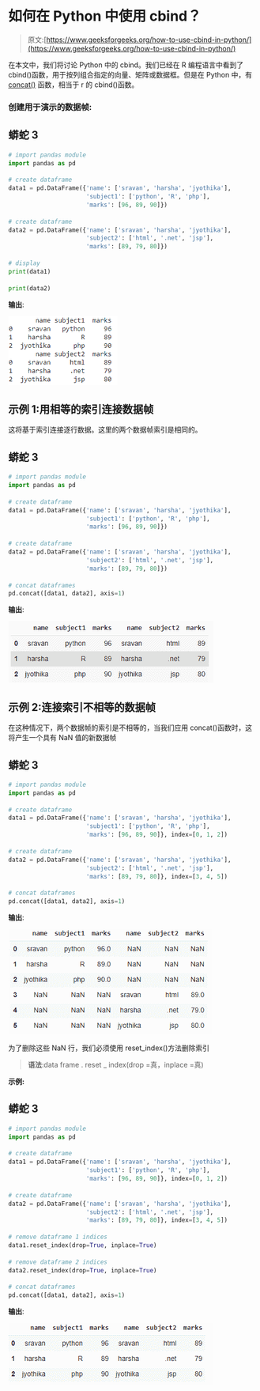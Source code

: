 # 如何在 Python 中使用 cbind？

> 原文:[https://www.geeksforgeeks.org/how-to-use-cbind-in-python/](https://www.geeksforgeeks.org/how-to-use-cbind-in-python/)

在本文中，我们将讨论 Python 中的 cbind。我们已经在 R 编程语言中看到了 cbind()函数，用于按列组合指定的向量、矩阵或数据框。但是在 Python 中，有 [concat()](https://www.geeksforgeeks.org/pandas-concat-function-in-python/) 函数，相当于 r 的 cbind()函数。

### 创建用于演示的数据帧:

## 蟒蛇 3

```py
# import pandas module
import pandas as pd

# create dataframe
data1 = pd.DataFrame({'name': ['sravan', 'harsha', 'jyothika'],
                      'subject1': ['python', 'R', 'php'],
                      'marks': [96, 89, 90]})

# create dataframe
data2 = pd.DataFrame({'name': ['sravan', 'harsha', 'jyothika'],
                      'subject2': ['html', '.net', 'jsp'],
                      'marks': [89, 79, 80]})

# display
print(data1)

print(data2)
```

**输出**:

![](img/c7c6e783dd9d3b65c28aca0ceb4be049.png)

## 示例 1:用相等的索引连接数据帧

这将基于索引连接逐行数据。这里的两个数据帧索引是相同的。

## 蟒蛇 3

```py
# import pandas module
import pandas as pd

# create dataframe
data1 = pd.DataFrame({'name': ['sravan', 'harsha', 'jyothika'],
                      'subject1': ['python', 'R', 'php'],
                      'marks': [96, 89, 90]})

# create dataframe
data2 = pd.DataFrame({'name': ['sravan', 'harsha', 'jyothika'],
                      'subject2': ['html', '.net', 'jsp'],
                      'marks': [89, 79, 80]})

# concat dataframes
pd.concat([data1, data2], axis=1)
```

**输出**:

![](img/60668972d5408ddb9df6bd7d7e40cea6.png)

## 示例 2:连接索引不相等的数据帧

在这种情况下，两个数据帧的索引是不相等的，当我们应用 concat()函数时，这将产生一个具有 NaN 值的新数据帧

## 蟒蛇 3

```py
# import pandas module
import pandas as pd

# create dataframe
data1 = pd.DataFrame({'name': ['sravan', 'harsha', 'jyothika'],
                      'subject1': ['python', 'R', 'php'],
                      'marks': [96, 89, 90]}, index=[0, 1, 2])

# create dataframe
data2 = pd.DataFrame({'name': ['sravan', 'harsha', 'jyothika'],
                      'subject2': ['html', '.net', 'jsp'],
                      'marks': [89, 79, 80]}, index=[3, 4, 5])

# concat dataframes
pd.concat([data1, data2], axis=1)
```

**输出**:

![](img/103781d77a78081d39a1e1d14e951d5f.png)

为了删除这些 NaN 行，我们必须使用 reset_index()方法删除索引

> **语法**:data frame . reset _ index(drop =真，inplace =真)

**示例:**

## 蟒蛇 3

```py
# import pandas module
import pandas as pd

# create dataframe
data1 = pd.DataFrame({'name': ['sravan', 'harsha', 'jyothika'],
                      'subject1': ['python', 'R', 'php'],
                      'marks': [96, 89, 90]}, index=[0, 1, 2])

# create dataframe
data2 = pd.DataFrame({'name': ['sravan', 'harsha', 'jyothika'],
                      'subject2': ['html', '.net', 'jsp'],
                      'marks': [89, 79, 80]}, index=[3, 4, 5])

# remove dataframe 1 indices
data1.reset_index(drop=True, inplace=True)

# remove dataframe 2 indices
data2.reset_index(drop=True, inplace=True)

# concat dataframes
pd.concat([data1, data2], axis=1)
```

**输出**:

![](img/d267415fd36b458eb37a4d04df0abd44.png)